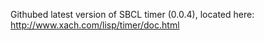 Githubed latest version of SBCL timer (0.0.4), located here: http://www.xach.com/lisp/timer/doc.html

